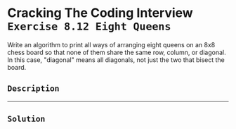 # Cracking The Coding Interview `Exercise 8.12 Eight Queens`

Write an algorithm to print all ways of arranging eight queens on an 8x8 chess board so that none of them share the same row, column, or diagonal. In this case, "diagonal" means all diagonals, not just the two that bisect the board.

## `Description`

---

## `Solution`